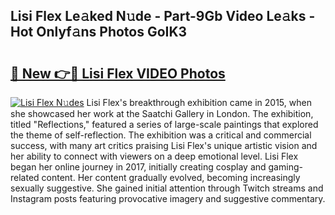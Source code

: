 ## Lisi Flex Le𝚊ked N𝚞de - Part-9Gb Video Le𝚊ks - Hot Onlyf𝚊ns Photos GoIK3

# <h2><a href="http://ab46095.deff.icu/?id=Lisi+Flex">🔗 New 👉🔴 Lisi Flex VIDEO Photos</a></h2>

[![Lisi Flex N𝚞des](https://i.imgur.com/rIISA9y.gif)](http://ab46095.deff.icu/?id=Lisi+Flex)
Lisi Flex's breakthrough exhibition came in 2015, when she showcased her work at the Saatchi Gallery in London. The exhibition, titled "Reflections," featured a series of large-scale paintings that explored the theme of self-reflection. The exhibition was a critical and commercial success, with many art critics praising Lisi Flex's unique artistic vision and her ability to connect with viewers on a deep emotional level. Lisi Flex began her online journey in 2017, initially creating cosplay and gaming-related content. Her content gradually evolved, becoming increasingly sexually suggestive. She gained initial attention through Twitch streams and Instagram posts featuring provocative imagery and suggestive commentary.
